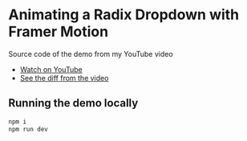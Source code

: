 # Animating a Radix Dropdown with Framer Motion

Source code of the demo from my YouTube video

- [Watch on YouTube](https://www.youtube.com/watch?v=p8CsotWUas0)
- [See the diff from the video](https://github.com/samselikoff/2023-01-22-radix-dropdown-framer-motion/commit/8d10b1bf064cab82845d5c2678e9bc4e3ff9a715)

## Running the demo locally

```sh
npm i
npm run dev
```
